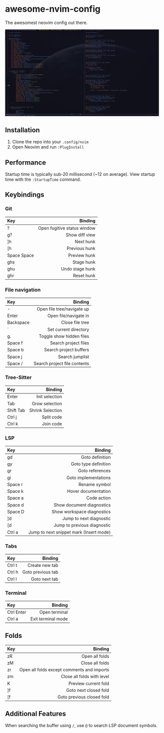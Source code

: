 # awesome-nvim-config

The awesomest neovim config out there.

![Screenshot of config](preview.png)

## Installation

1. Clone the repo into your `.config/nvim`
2. Open Neovim and run `:PlugInstall`

## Performance

Startup time is typically sub-20 millisecond (~12 on average). View startup time
with the `:StartupTime` command.

## Keybindings

### Git

| Key         |                     Binding |
| :---------- | --------------------------: |
| ?           | Open fugitive status window |
| g?          |              Show diff view |
| ]h          |                   Next hunk |
| [h          |               Previous hunk |
| Space Space |                Preview hunk |
| ghs         |                  Stage hunk |
| ghu         |             Undo stage hunk |
| ghr         |                  Reset hunk |

### File navigation

| Key       |                      Binding |
| :-------- | ---------------------------: |
| -         |   Open file tree/navigate up |
| Enter     |        Open file/navigate in |
| Backspace |              Close file tree |
| `         |        Set current directory |
| g.        |     Toggle show hidden files |
| Space f   |         Search project files |
| Space b   |       Search project buffers |
| Space j   |              Search jumplist |
| Space /   | Search project file contents |

### Tree-Sitter

| Key       |          Binding |
| :-------- | ---------------: |
| Enter     |   Init selection |
| Tab       |   Grow selection |
| Shift Tab | Shrink Selection |
| Ctrl j    |       Split code |
| Ctrl k    |        Join code |

### LSP

| Key     |                                 Binding |
| :------ | --------------------------------------: |
| gd      |                         Goto definition |
| gy      |                    Goto type definition |
| gr      |                         Goto references |
| gi      |                    Goto implementations |
| Space r |                           Rename symbol |
| Space k |                     Hover documentation |
| Space a |                             Code action |
| Space d |               Show document diagnostics |
| Space D |              Show workspace diagnostics |
| \]d     |                 Jump to next diagnostic |
| \[d     |             Jump to previous diagnostic |
| Ctrl a  | Jump to next snippet mark (Insert mode) |

### Tabs

| Key    |           Binding |
| :----- | ----------------: |
| Ctrl t |    Create new tab |
| Ctrl h | Goto previous tab |
| Ctrl l |     Goto next tab |

### Terminal

| Key        |            Binding |
| :--------- | -----------------: |
| Ctrl Enter |      Open terminal |
| Ctrl a     | Exit terminal mode |

## Folds

| Key |                                    Binding |
| :-- | -----------------------------------------: |
| zR  |                             Open all folds |
| zM  |                            Close all folds |
| zr  | Open all folds except comments and imports |
| zm  |                 Close all folds with level |
| K   |                       Preview current fold |
| ]f  |                      Goto next closed fold |
| [f  |                  Goto previous closed fold |

## Additional Features

When searching the buffer using `/`, use `@` to search LSP document symbols.
